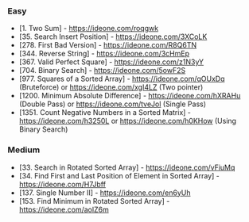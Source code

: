 ### Easy
  - [1. Two Sum] - https://ideone.com/roqgwk
  - [35. Search Insert Position] - https://ideone.com/3XCoLK
  - [278. First Bad Version] - https://ideone.com/R8Q6TN
  - [344. Reverse String] - https://ideone.com/3cHmEp
  - [367. Valid Perfect Square] - https://ideone.com/z1N3yY
  - [704. Binary Search] - https://ideone.com/5owF2S
  - [977. Squares of a Sorted Array] - https://ideone.com/qOUxDq (Bruteforce) or https://ideone.com/xgI4LZ (Two pointer)
  - [1200. Minimum Absolute Difference] - https://ideone.com/hXRAHu (Double Pass) or https://ideone.com/tveJol (Single Pass)
  - [1351. Count Negative Numbers in a Sorted Matrix] - https://ideone.com/h3250L or https://ideone.com/h0KHow (Using Binary Search) 
### Medium
  - [33. Search in Rotated Sorted Array] - https://ideone.com/vFiuMq
  - [34. Find First and Last Position of Element in Sorted Array] - https://ideone.com/H7Jbff
  - [137. Single Number II] - https://ideone.com/en6yUh
  - [153. Find Minimum in Rotated Sorted Array] - https://ideone.com/aolZ6m

